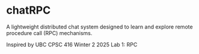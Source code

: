# chatRPC
A lightweight distributed chat system designed to learn and explore remote procedure call (RPC) mechanisms.

Inspired by UBC CPSC 416 Winter 2 2025 Lab 1: RPC
